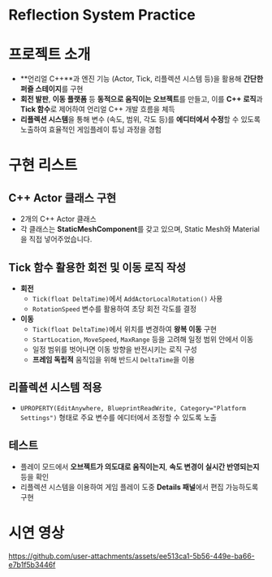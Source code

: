 # Reflection System Practice

# 프로젝트 소개
- **언리얼 C++**과 엔진 기능 (Actor, Tick, 리플렉션 시스템 등)을 활용해 **간단한 퍼즐 스테이지**를 구현
- **회전 발판**, **이동 플랫폼** 등 **동적으로 움직이는 오브젝트**를 만들고, 이를 **C++ 로직**과 **Tick 함수**로 제어하여 언리얼 C++ 개발 흐름을 체득
- **리플렉션 시스템**을 통해 변수 (속도, 범위, 각도 등)를 **에디터에서 수정**할 수 있도록 노출하여 효율적인 게임플레이 튜닝 과정을 경험

# 구현 리스트

## C++ Actor 클래스 구현

- 2개의 C++ Actor 클래스
- 각 클래스는 **StaticMeshComponent**를 갖고 있으며, Static Mesh와 Material을 직접 넣어주었습니다.

## Tick 함수 활용한 회전 및 이동 로직 작성

- **회전**
    - `Tick(float DeltaTime)`에서 `AddActorLocalRotation()` 사용
    - `RotationSpeed` 변수를 활용하여 초당 회전 각도를 결정
- **이동**
    - `Tick(float DeltaTime)`에서 위치를 변경하여 **왕복 이동** 구현
    - `StartLocation`, `MoveSpeed`, `MaxRange` 등을 고려해 일정 범위 안에서 이동
    - 일정 범위를 벗어나면 이동 방향을 반전시키는 로직 구성
    - **프레임 독립적** 움직임을 위해 반드시 `DeltaTime`을 이용

## 리플렉션 시스템 적용

- `UPROPERTY(EditAnywhere, BlueprintReadWrite, Category="Platform Settings")` 형태로 주요 변수를 에디터에서 조정할 수 있도록 노출

## 테스트

- 플레이 모드에서 **오브젝트가 의도대로 움직이는지**, **속도 변경이 실시간 반영되는지** 등을 확인
- 리플렉션 시스템을 이용하여 게임 플레이 도중 **Details 패널**에서 편집 가능하도록 구현

# 시연 영상



https://github.com/user-attachments/assets/ee513ca1-5b56-449e-ba66-e7b1f5b3446f


